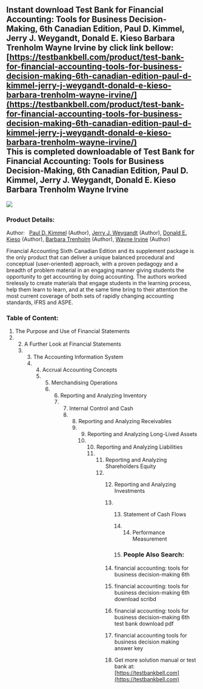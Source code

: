 Instant download **Test Bank for Financial Accounting: Tools for Business Decision-Making, 6th Canadian Edition, Paul D. Kimmel, Jerry J. Weygandt, Donald E. Kieso Barbara Trenholm Wayne Irvine** by click link bellow:  
[https://testbankbell.com/product/test-bank-for-financial-accounting-tools-for-business-decision-making-6th-canadian-edition-paul-d-kimmel-jerry-j-weygandt-donald-e-kieso-barbara-trenholm-wayne-irvine/](https://testbankbell.com/product/test-bank-for-financial-accounting-tools-for-business-decision-making-6th-canadian-edition-paul-d-kimmel-jerry-j-weygandt-donald-e-kieso-barbara-trenholm-wayne-irvine/)  
This is completed downloadable of Test Bank for Financial Accounting: Tools for Business Decision-Making, 6th Canadian Edition, Paul D. Kimmel, Jerry J. Weygandt, Donald E. Kieso Barbara Trenholm Wayne Irvine
----------------------------------------------------------------------------------------------------------------------------------------------------------------------------------------------------------------


![](https://testbankbell.com/wp-content/uploads/2023/05/1118644948_TestBank.jpg)
### Product Details:


Author:   [Paul D. Kimmel](https://www.amazon.com/s/ref=dp_byline_sr_ebooks_1?ie=UTF8&field-author=Paul+D.+Kimmel&text=Paul+D.+Kimmel&sort=relevancerank&search-alias=digital-text) (Author), [Jerry J. Weygandt](https://www.amazon.com/s/ref=dp_byline_sr_ebooks_2?ie=UTF8&field-author=Jerry+J.+Weygandt&text=Jerry+J.+Weygandt&sort=relevancerank&search-alias=digital-text) (Author), [Donald E. Kieso](https://www.amazon.com/s/ref=dp_byline_sr_ebooks_3?ie=UTF8&field-author=Donald+E.+Kieso&text=Donald+E.+Kieso&sort=relevancerank&search-alias=digital-text) (Author), [Barbara Trenholm](https://www.amazon.com/s/ref=dp_byline_sr_ebooks_4?ie=UTF8&field-author=Barbara+Trenholm&text=Barbara+Trenholm&sort=relevancerank&search-alias=digital-text) (Author), [Wayne Irvine](https://www.amazon.com/Wayne-Irvine/e/B00IZ5EZZ8/ref=dp_byline_cont_ebooks_5) (Author)

Financial Accounting Sixth Canadian Edition and its supplement package is the only product that can deliver a unique balanced procedural and conceptual (user-oriented) approach, with a proven pedagogy and a breadth of problem material in an engaging manner giving students the opportunity to get accounting by doing accounting. The authors worked tirelessly to create materials that engage students in the learning process, help them learn to learn, and at the same time bring to their attention the most current coverage of both sets of rapidly changing accounting standards, IFRS and ASPE.


 ### Table of Content:


 1. The Purpose and Use of Financial Statements
 2. 2. A Further Look at Financial Statements
    3. 3. The Accounting Information System
       4. 4. Accrual Accounting Concepts
          5. 5. Merchandising Operations
             6. 6. Reporting and Analyzing Inventory
                7. 7. Internal Control and Cash
                   8. 8. Reporting and Analyzing Receivables
                      9. 9. Reporting and Analyzing Long-Lived Assets
                         10. 10. Reporting and Analyzing Liabilities
                             11. 11. Reporting and Analyzing Shareholders Equity
                                 12. 12. Reporting and Analyzing Investments
                                     13. 13. Statement of Cash Flows
                                         14. 14. Performance Measurement
                                            
                                         15. ### People Also Search:
                                        
                                     14. financial accounting: tools for business decision-making 6th
                                    
                                     15. financial accounting: tools for business decision-making 6th download scribd
                                    
                                     16. financial accounting: tools for business decision-making 6th test bank download pdf
                                    
                                     17. financial accounting tools for business decision making answer key
                                     18.  Get more solution manual or test bank at: [https://testbankbell.com](https://testbankbell.com)
